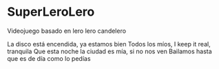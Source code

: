 # SuperLeroLero
Videojuego basado en lero lero candelero

La disco está encendida, ya estamos bien
Todos los míos, I keep it real, tranquila
Que esta noche la ciudad es mía, si no nos ven
Bailamos hasta que es de día como lo pedías
